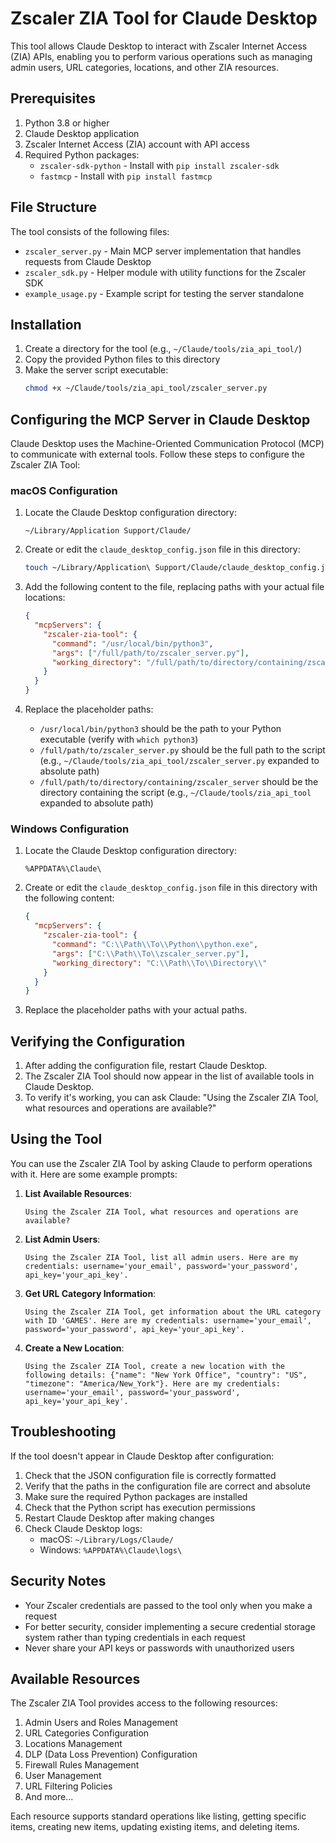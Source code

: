 # Zscaler ZIA Tool for Claude Desktop

This tool allows Claude Desktop to interact with Zscaler Internet Access (ZIA) APIs, enabling you to perform various operations such as managing admin users, URL categories, locations, and other ZIA resources.

## Prerequisites

1. Python 3.8 or higher
2. Claude Desktop application
3. Zscaler Internet Access (ZIA) account with API access
4. Required Python packages:
   - `zscaler-sdk-python` - Install with `pip install zscaler-sdk`
   - `fastmcp` - Install with `pip install fastmcp`

## File Structure

The tool consists of the following files:

- `zscaler_server.py` - Main MCP server implementation that handles requests from Claude Desktop
- `zscaler_sdk.py` - Helper module with utility functions for the Zscaler SDK
- `example_usage.py` - Example script for testing the server standalone

## Installation

1. Create a directory for the tool (e.g., `~/Claude/tools/zia_api_tool/`)
2. Copy the provided Python files to this directory
3. Make the server script executable:
   ```bash
   chmod +x ~/Claude/tools/zia_api_tool/zscaler_server.py
   ```

## Configuring the MCP Server in Claude Desktop

Claude Desktop uses the Machine-Oriented Communication Protocol (MCP) to communicate with external tools. Follow these steps to configure the Zscaler ZIA Tool:

### macOS Configuration

1. Locate the Claude Desktop configuration directory:
   ```
   ~/Library/Application Support/Claude/
   ```

2. Create or edit the `claude_desktop_config.json` file in this directory:
   ```bash
   touch ~/Library/Application\ Support/Claude/claude_desktop_config.json
   ```

3. Add the following content to the file, replacing paths with your actual file locations:
   ```json
   {
     "mcpServers": {
       "zscaler-zia-tool": {
         "command": "/usr/local/bin/python3",
         "args": ["/full/path/to/zscaler_server.py"],
         "working_directory": "/full/path/to/directory/containing/zscaler_server"
       }
     }
   }
   ```

4. Replace the placeholder paths:
   - `/usr/local/bin/python3` should be the path to your Python executable (verify with `which python3`)
   - `/full/path/to/zscaler_server.py` should be the full path to the script (e.g., `~/Claude/tools/zia_api_tool/zscaler_server.py` expanded to absolute path)
   - `/full/path/to/directory/containing/zscaler_server` should be the directory containing the script (e.g., `~/Claude/tools/zia_api_tool` expanded to absolute path)

### Windows Configuration

1. Locate the Claude Desktop configuration directory:
   ```
   %APPDATA%\Claude\
   ```

2. Create or edit the `claude_desktop_config.json` file in this directory with the following content:
   ```json
   {
     "mcpServers": {
       "zscaler-zia-tool": {
         "command": "C:\\Path\\To\\Python\\python.exe",
         "args": ["C:\\Path\\To\\zscaler_server.py"],
         "working_directory": "C:\\Path\\To\\Directory\\"
       }
     }
   }
   ```

3. Replace the placeholder paths with your actual paths.

## Verifying the Configuration

1. After adding the configuration file, restart Claude Desktop.
2. The Zscaler ZIA Tool should now appear in the list of available tools in Claude Desktop.
3. To verify it's working, you can ask Claude: "Using the Zscaler ZIA Tool, what resources and operations are available?"

## Using the Tool

You can use the Zscaler ZIA Tool by asking Claude to perform operations with it. Here are some example prompts:

1. **List Available Resources**:
   ```
   Using the Zscaler ZIA Tool, what resources and operations are available?
   ```

2. **List Admin Users**:
   ```
   Using the Zscaler ZIA Tool, list all admin users. Here are my credentials: username='your_email', password='your_password', api_key='your_api_key'.
   ```

3. **Get URL Category Information**:
   ```
   Using the Zscaler ZIA Tool, get information about the URL category with ID 'GAMES'. Here are my credentials: username='your_email', password='your_password', api_key='your_api_key'.
   ```

4. **Create a New Location**:
   ```
   Using the Zscaler ZIA Tool, create a new location with the following details: {"name": "New York Office", "country": "US", "timezone": "America/New_York"}. Here are my credentials: username='your_email', password='your_password', api_key='your_api_key'.
   ```

## Troubleshooting

If the tool doesn't appear in Claude Desktop after configuration:

1. Check that the JSON configuration file is correctly formatted
2. Verify that the paths in the configuration file are correct and absolute
3. Make sure the required Python packages are installed
4. Check that the Python script has execution permissions
5. Restart Claude Desktop after making changes
6. Check Claude Desktop logs:
   - macOS: `~/Library/Logs/Claude/`
   - Windows: `%APPDATA%\Claude\logs\`

## Security Notes

- Your Zscaler credentials are passed to the tool only when you make a request
- For better security, consider implementing a secure credential storage system rather than typing credentials in each request
- Never share your API keys or passwords with unauthorized users

## Available Resources

The Zscaler ZIA Tool provides access to the following resources:

1. Admin Users and Roles Management
2. URL Categories Configuration
3. Locations Management
4. DLP (Data Loss Prevention) Configuration
5. Firewall Rules Management
6. User Management
7. URL Filtering Policies
8. And more...

Each resource supports standard operations like listing, getting specific items, creating new items, updating existing items, and deleting items.
